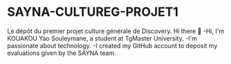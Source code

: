 # SAYNA-CULTUREG-PROJET1
Le dépôt du premier projet culture générale de Discovery.
Hi there 👋
-Hi, I'm KOUAKOU Yao Souleymane, a student at TgMaster University.
-I'm passionate about technology.
-I created my GitHub account to deposit my evaluations given by the SAYNA team.
